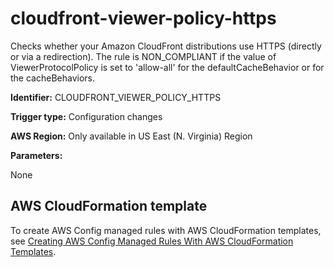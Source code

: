 # cloudfront\-viewer\-policy\-https<a name="cloudfront-viewer-policy-https"></a>

Checks whether your Amazon CloudFront distributions use HTTPS \(directly or via a redirection\)\. The rule is NON\_COMPLIANT if the value of ViewerProtocolPolicy is set to 'allow\-all' for the defaultCacheBehavior or for the cacheBehaviors\. 

**Identifier:** CLOUDFRONT\_VIEWER\_POLICY\_HTTPS

**Trigger type:** Configuration changes

**AWS Region:** Only available in US East \(N\. Virginia\) Region

**Parameters:**

None  

## AWS CloudFormation template<a name="w79aac11c32c17b7c89c15"></a>

To create AWS Config managed rules with AWS CloudFormation templates, see [Creating AWS Config Managed Rules With AWS CloudFormation Templates](aws-config-managed-rules-cloudformation-templates.md)\.
